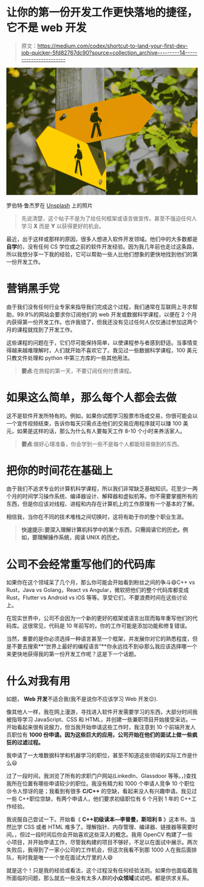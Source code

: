 # 让你的第一份开发工作更快落地的捷径，它不是 web 开发

> 原文：<https://medium.com/codex/shortcut-to-land-your-first-dev-job-quicker-5fd82767dc90?source=collection_archive---------14----------------------->

![](img/8a6318066622b4c0e2953e925bfc1771.png)

罗伯特·鲁杰罗在 [Unsplash](https://unsplash.com/s/photos/shortcut?utm_source=unsplash&utm_medium=referral&utm_content=creditCopyText) 上的照片

> 先说清楚，这个帖子不是为了给任何框架或语言做宣传。甚至不强迫任何人学习 **X** 而是 **Y** 以获得更好的机会。

最近，出于这样或那样的原因，很多人想进入软件开发领域。他们中的大多数都是**自学**的，没有任何 CS 学位或之前的软件开发经验。因为我几年前也走过这条路，所以我想分享一下我的经验，它可以帮助一些人比他们想象的更快地找到他们的第一份开发工作。

# 营销黑手党

由于我们没有任何行业专家来指导我们完成这个过程，我们通常在互联网上寻求帮助，99.9%的网站会要求你订阅他们的 web 开发或数据科学课程，以便在 2 个月内获得第一份开发工作。也许我错了，但我还没有见过任何人仅仅通过参加这两个月的课程就找到了开发工作。

这些课程的问题在于，它们尽可能保持简单，以使课程参与者感到舒适。当事情变得越来越难理解时，人们就开始不喜欢它了。我见过一些数据科学课程，100 美元只教文件处理和 python 中第三方库的一些其他用法。

> **要点**:在旅程的第一天，不要订阅任何付费课程。

# 如果这么简单，那么每个人都会去做

这不是软件开发所特有的。例如，如果你试图学习股票市场或交易，你很可能会以一个宣传视频结束，告诉你每天只需点击他们的交易应用程序就可以赚 100 美元，如果是这样的话，那么为什么有人要每天工作 8-10 个小时来养活家人。

> **要点**:做好心理准备，你会学到一些不是每个人都能轻易做到的东西。

# 把你的时间花在基础上

由于我们不追求专业的计算机科学课程，所以我们非常缺乏基础知识。花至少一两个月的时间学习操作系统、编译器设计、解释器和虚拟机等。你不需要掌握所有的东西，但是你应该对线程、进程和内存在计算机上的工作原理有一个基本的了解。

相信我，当你在不同的技术堆栈之间切换时，这将有助于你的整个职业生涯。

> **快速提示:**要深入理解计算机科学中的某个东西，只需阅读它的历史。例如，要理解操作系统，阅读 UNIX 的历史**。**

# 公司不会经常重写他们的代码库

如果你在这个领域呆了几个月，那么你可能会开始看到粉丝之间的争斗😄C++ vs Rust，Java vs Golang，React vs Angular，微软把他们的整个代码库都变成 Rust，Flutter vs Android vs iOS 等等。享受它们，不要浪费时间在这些讨论上。

在现实世界中，公司不会因为一个新的更好的框架或语言出现而每年重写他们的代码库。这很常见，代码是 10 年前写的，你的工作可能是添加功能和修复错误。

当然，重要的是你必须选择一种语言甚至一个框架，并发展你对它的熟悉程度，但是不要去搜索**“世界上最好的编程语言”**你永远找不到😃那么我应该选择哪一个来更快地获得我的第一份开发工作呢？这是下一个话题。

# 什么对我有用

如题， **Web 开发**不适合我(我不是说你不应该学习 Web 开发😉).

像其他人一样，我在网上漫游，寻找进入软件开发需要学习的东西，大部分时间我被指导学习 JavaScript、CSS 和 HTML，并创建一些兼职项目开始接受采访。一开始看起来很有说服力，但当我开始申请这些工作时，我注意到 10 个前端开发人员职位有 **1000 份申请。因为这些巨大的应用，公司开始在他们的面试上做一些疯狂的过滤过程。**

我申请了一大堆数据科学和机器学习的职位，甚至不知道这些领域的实际工作是什么😃

过了一段时间，我浏览了所有的求职门户网站(LinkedIn、Glassdoor 等等。，)查找我所在位置有哪些申请较少的职位。我没有精力和 1000 个申请人竞争 10 个职位😢令人惊讶的是；我看到有很多 **C/C++** 的空缺，看起来没人有兴趣申请。我见过一些 C++职位空缺，有两个申请人，他们要求初级职位有 6 个月到 1 年的 C++工作经验。

我说服自己尝试一下。开始看《 **C++初级读本—李普曼，斯坦利 B** 》这本书，当然比学 CSS 或者 HTML 难多了。理解指针、内存管理、编译器、链接器等需要时间。，但过一段时间后你会开始喜欢这些深入的概念。我用 OpenCV 构建了一些小项目，并开始申请工作，尽管我构建的项目不够好，不足以在面试中展示。两次失败后，我得到了一家小公司的工作机会，但这次我看不到那 1000 人在我后面排队，有时我是唯一一个坐在面试大厅里的人😄

就是这个！只是我的经验或看法，这个过程没有任何经验法则。如果你也面临着我所面临的问题，那么就去一些没有太多人群的**小众领域**试试吧。都是供求关系。